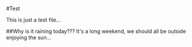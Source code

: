 #Test

This is just a test file...

##Why is it raining today???
It's a long weekend, we should all be outside enjoying the sun...
